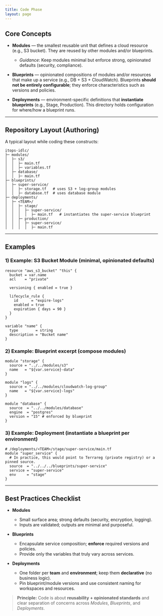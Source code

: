 ```yaml
---
title: Code Phase
layout: page
---
```


## Core Concepts

- **Modules** — the smallest reusable unit that defines a cloud resource (e.g., S3 bucket). They are reused by other modules and/or blueprints.
  - *Guidance*: Keep modules minimal but enforce strong, opinionated defaults (security, compliance).

- **Blueprints** — opinionated compositions of modules and/or resources that make up a service (e.g., DB + S3 + CloudWatch). Blueprints **should not be entirely configurable**; they enforce characteristics such as versions and policies.

- **Deployments** — environment-specific definitions that **instantiate blueprints** (e.g., Stage, Production). This directory holds configuration for where/how a blueprint runs.

---

## Repository Layout (Authoring)
A typical layout while coding these constructs:

```
itops-idlc/
├─ modules/
│  ├─ s3/
│  │  ├─ main.tf
│  │  ├─ variables.tf
│  ├─ database/
│  │  ├─ main.tf
├─ blueprints/
│  ├─ super-service/
│  │  ├─ storage.tf   # uses S3 + log-group modules
│  │  ├─ database.tf  # uses database module
├─ deployments/
│  ├─ <TEAM>/
│  │  ├─ stage/
│  │  │  ├─ super-service/
│  │  │  │  ├─ main.tf   # instantiates the super-service blueprint
│  │  ├─ production/
│  │  │  ├─ super-service/
│  │  │  │  ├─ main.tf
```

---

## Examples

### 1) Example: S3 Bucket Module (minimal, opinionated defaults)
```hcl
resource "aws_s3_bucket" "this" {
  bucket = var.name
  acl    = "private"

  versioning { enabled = true }

  lifecycle_rule {
    id      = "expire-logs"
    enabled = true
    expiration { days = 90 }
  }
}

variable "name" {
  type        = string
  description = "Bucket name"
}
```

### 2) Example: Blueprint excerpt (compose modules)
```hcl
module "storage" {
  source = "../../modules/s3"
  name   = "${var.service}-data"
}

module "logs" {
  source = "../../modules/cloudwatch-log-group"
  name   = "${var.service}-logs"
}

module "database" {
  source  = "../../modules/database"
  engine  = "postgres"
  version = "15" # enforced by blueprint
}
```

### 3) Example: Deployment (instantiate a blueprint per environment)
```hcl
# /deployments/<TEAM>/stage/super-service/main.tf
module "super_service" {
  # In practice, this would point to Terrareg (private registry) or a pinned source.
  source  = "../../../blueprints/super-service"
  service = "super-service"
  env     = "stage"
}
```

---

## Best Practices Checklist

- **Modules**
  - Small surface area; strong defaults (security, encryption, logging).
  - Inputs are validated; outputs are minimal and purposeful.

- **Blueprints**
  - Encapsulate service composition; **enforce** required versions and policies.
  - Provide only the variables that truly vary across services.

- **Deployments**
  - One folder per **team** and **environment**; keep them **declarative** (no business logic).
  - Pin blueprint/module versions and use consistent naming for workspaces and resources.

> **Principle:** Code is about **reusability + opinionated standards** and clear separation of concerns across *Modules*, *Blueprints*, and *Deployments*.
